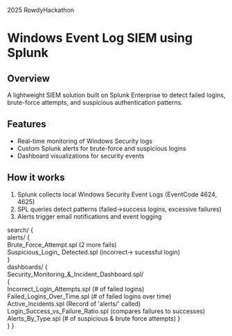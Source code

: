 2025 RowdyHackathon
# Windows Event Log SIEM using Splunk

## Overview
A lightweight SIEM solution built on Splunk Enterprise to detect failed logins, brute-force attempts, and suspicious authentication patterns.

## Features
- Real-time monitoring of Windows Security logs
- Custom Splunk alerts for brute-force and suspicious logins
- Dashboard visualizations for security events

## How it works
1. Splunk collects local Windows Security Event Logs (EventCode 4624, 4625)
2. SPL queries detect patterns (failed→success logins, excessive failures)
3. Alerts trigger email notifications and event logging

search/
{          
   alerts/
    {                
      Brute_Force_Attempt.spl (2 more fails)            
      Suspicious_Login_ Detected.spl (incorrect-> sucessful login)              
   }              
   dashboards/ 
   {       
      Security_Monitoring_&_Incident_Dashboard.spl/  
      {        
      Incorrect_Login_Attempts.spl (# of failed logins)                     
      Failed_Logins_Over_Time.spl  (# of failed logins over time)           
      Active_Incidents.spl (Record of 'alerts/' called)          
      Login_Success_vs_Failure_Ratio.spl (compares failures to successes)                                                                                                     
      Alerts_By_Type.spl (# of suspicious & brute force attempts)
      }                         
            }
            }

